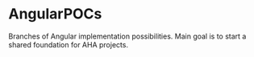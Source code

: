 # AngularPOCs
Branches of Angular implementation possibilities. Main goal is to start a shared foundation for AHA projects.
